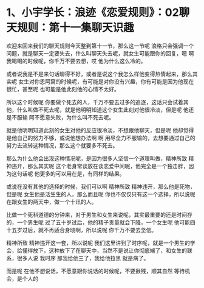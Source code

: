 # 1、小宇学长：浪迹《恋爱规则》：02聊天规则：第十一集聊天识趣

欢迎来回来我们的聊天规则今天整到第十一节，那么这一节呢 浪格只会强调一个问题，就是聊天一定要失去，什么叫聊天失去呢，就女生可能跟你的回复，嗯 啊 我喝喝的时候呢，你千万不要去想，哎 他为什么这么冷的。

或者说我是不是来句话聊得不好，或者是说这个我怎么样他变得热情起来，那么其实呢 女生对你恩阿窝的时候呢，有可能是对你没有兴趣，你有可能是因为他现在很忙，甚至呢 也可能是他此刻他的心情不太好。

所以这个时候呢 你要做个死去的人，千万不要去过多的追逐，这话只会试着其他，什么叫做不死去呢，就是他明明知道这个女生此刻对他很冷淡，但是呢 他还是不服输 阿不愿意失败，为什么叫不死去呢。

就是他明明知道此刻的女生对他的反应很冷淡，不想跟他聊天，但是呢 他却觉得是他自己的努力不够，或说他想办法啊 啊 用尽全力不服输的，去想要通过自己的努力去流转这种情况，那么这个就要多不死去。

那么为什么他会出现这种情况呢，是因为很多人坚信一个道理叫做，精神所致 精神违开，那么其实呢 这个老身常谈放在谈恋爱中间呢，他完全是一个独击胖，因为这句话呢 他更多的可以用在是，有同样的结果。

或说在没有其他的选择的时候，我们可以啊 精神所致 精神违开，那么他是死物，但是呢 女生他是活生生的人，那么而且呢 你也不仅仅只有这一个选择，所以说呢 在跟女生的两天中，做一个十讯的人。

比做一个死科道德的分钟来，对于男生和女生来说呢，其实最重要的还是时间存的，一个男生呢 过了五十岁过后，他的精子责量就会下降，一个女生呢 他可能四十五岁过后，就不再适合身晓啊，所以说呢 你千万不要去坚信。

精神所致 精神违开这一套，所以说呢 我们这里讲到了时序呢，就是一个男生的学会，给懂得放下，这种放下了在聊天中，当然不是说让你彻底端了，和女生的联系，很多人说 我时序 那我给他三了，我给他拉黑 就是病了。

而是呢 在他不想说话，不愿意跟你说话的时候呢，不要揪残，顺其自然 等待机会，是个人的